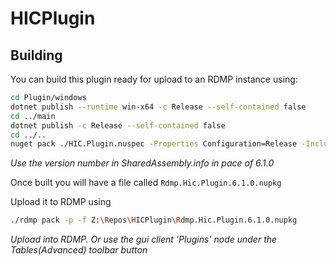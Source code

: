# HICPlugin

## Building

You can build this plugin ready for upload to an RDMP instance using:

```bash
cd Plugin/windows
dotnet publish --runtime win-x64 -c Release --self-contained false
cd ../main
dotnet publish -c Release --self-contained false
cd ../..
nuget pack ./HIC.Plugin.nuspec -Properties Configuration=Release -IncludeReferencedProjects -Symbols -Version 6.1.0
```
_Use the version number in SharedAssembly.info in pace of 6.1.0_

Once built you will have a file called `Rdmp.Hic.Plugin.6.1.0.nupkg` 

Upload it to RDMP using

```bash
./rdmp pack -p -f Z:\Repos\HICPlugin\Rdmp.Hic.Plugin.6.1.0.nupkg
```
_Upload into RDMP. Or use the gui client 'Plugins' node under the Tables(Advanced) toolbar button_
